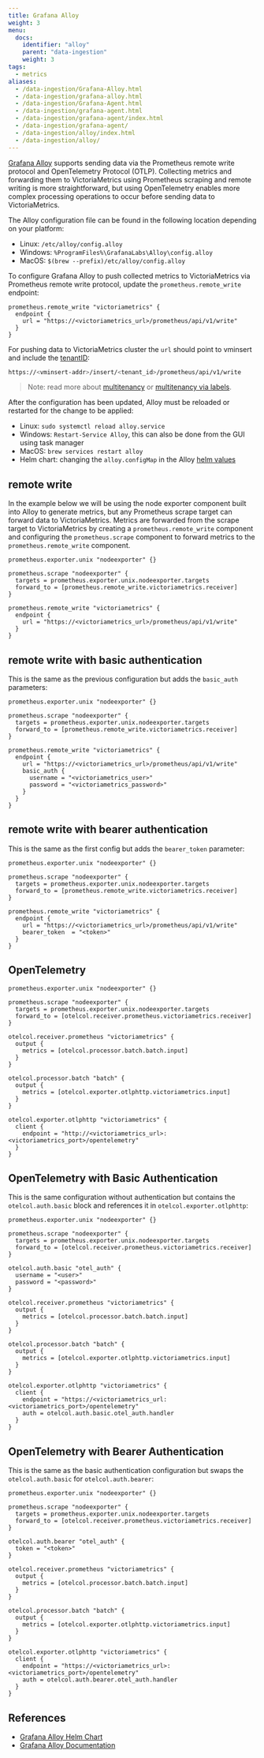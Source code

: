 ```yaml
---
title: Grafana Alloy
weight: 3
menu:
  docs:
    identifier: "alloy"
    parent: "data-ingestion"
    weight: 3
tags:
  - metrics
aliases:
  - /data-ingestion/Grafana-Alloy.html
  - /data-ingestion/grafana-alloy.html
  - /data-ingestion/Grafana-Agent.html
  - /data-ingestion/grafana-agent.html
  - /data-ingestion/grafana-agent/index.html
  - /data-ingestion/grafana-agent/
  - /data-ingestion/alloy/index.html
  - /data-ingestion/alloy/
---
```


[Grafana Alloy](https://grafana.com/docs/alloy/latest/) supports sending data via the Prometheus remote write protocol and OpenTelemetry Protocol (OTLP).
Collecting metrics and forwarding them to VictoriaMetrics using Prometheus scraping and remote writing is more straightforward, but using OpenTelemetry enables more complex processing operations to occur before sending data to VictoriaMetrics.

The Alloy configuration file can be found in the following location depending on your platform:
- Linux: `/etc/alloy/config.alloy`
- Windows: `%ProgramFiles%\GrafanaLabs\Alloy\config.alloy`
- MacOS: `$(brew --prefix)/etc/alloy/config.alloy`

To configure Grafana Alloy to push collected metrics to VictoriaMetrics via Prometheus remote write protocol,
update the `prometheus.remote_write` endpoint:
```Alloy
prometheus.remote_write "victoriametrics" {
  endpoint {
    url = "https://<victoriametrics_url>/prometheus/api/v1/write"
  }
}
```

For pushing data to VictoriaMetrics cluster the `url` should point to vminsert and include 
the [tenantID](https://docs.victoriametrics.com/cluster-victoriametrics/#url-format):
```sh
https://<vminsert-addr>/insert/<tenant_id>/prometheus/api/v1/write
```

> Note: read more about [multitenancy](https://docs.victoriametrics.com/cluster-victoriametrics/#multitenancy)
> or [multitenancy via labels](https://docs.victoriametrics.com/cluster-victoriametrics/#multitenancy-via-labels).

After the configuration has been updated, Alloy must be reloaded or restarted for the change to be applied:
- Linux: `sudo systemctl reload alloy.service`
- Windows: `Restart-Service Alloy`, this can also be done from the GUI using task manager
- MacOS: `brew services restart alloy`
- Helm chart: changing the `alloy.configMap` in the Alloy [helm values](https://raw.githubusercontent.com/grafana/alloy/main/operations/helm/charts/alloy/values.yaml)

## remote write

In the example below we will be using the node exporter component built into Alloy to generate metrics,
but any Prometheus scrape target can forward data to VictoriaMetrics.
Metrics are forwarded from the scrape target to VictoriaMetrics by creating a `prometheus.remote_write` component
and configuring the `prometheus.scrape` component to forward metrics to the `prometheus.remote_write` component.

```Alloy
prometheus.exporter.unix "nodeexporter" {}

prometheus.scrape "nodeexporter" {
  targets = prometheus.exporter.unix.nodeexporter.targets
  forward_to = [prometheus.remote_write.victoriametrics.receiver]
}

prometheus.remote_write "victoriametrics" {
  endpoint {
    url = "https://<victoriametrics_url>/prometheus/api/v1/write"
  }
}
```

## remote write with basic authentication

This is the same as the previous configuration but adds the `basic_auth` parameters:
```Alloy
prometheus.exporter.unix "nodeexporter" {}

prometheus.scrape "nodeexporter" {
  targets = prometheus.exporter.unix.nodeexporter.targets
  forward_to = [prometheus.remote_write.victoriametrics.receiver]
}

prometheus.remote_write "victoriametrics" {
  endpoint {
    url = "https://<victoriametrics_url>/prometheus/api/v1/write"
    basic_auth {
      username = "<victoriametrics_user>"
      password = "<victoriametrics_password>"
    }
  }
}
```

## remote write with bearer authentication

This is the same as the first config but adds the `bearer_token` parameter:
```Alloy
prometheus.exporter.unix "nodeexporter" {}

prometheus.scrape "nodeexporter" {
  targets = prometheus.exporter.unix.nodeexporter.targets
  forward_to = [prometheus.remote_write.victoriametrics.receiver]
}

prometheus.remote_write "victoriametrics" {
  endpoint {
    url = "https://<victoriametrics_url>/prometheus/api/v1/write"
    bearer_token  = "<token>"
  }
}
```

## OpenTelemetry

```Alloy
prometheus.exporter.unix "nodeexporter" {}

prometheus.scrape "nodeexporter" {
  targets = prometheus.exporter.unix.nodeexporter.targets
  forward_to = [otelcol.receiver.prometheus.victoriametrics.receiver]
}

otelcol.receiver.prometheus "victoriametrics" {
  output {
    metrics = [otelcol.processor.batch.batch.input]
  }
}

otelcol.processor.batch "batch" {
  output {
    metrics = [otelcol.exporter.otlphttp.victoriametrics.input]
  }
}

otelcol.exporter.otlphttp "victoriametrics" {
  client {
    endpoint = "http://<victoriametrics_url>:<victoriametrics_port>/opentelemetry"
  }
}
```

## OpenTelemetry with Basic Authentication

This is the same configuration without authentication but contains the `otelcol.auth.basic` block 
and references it in `otelcol.exporter.otlphttp`:
```Alloy
prometheus.exporter.unix "nodeexporter" {}

prometheus.scrape "nodeexporter" {
  targets = prometheus.exporter.unix.nodeexporter.targets
  forward_to = [otelcol.receiver.prometheus.victoriametrics.receiver]
}

otelcol.auth.basic "otel_auth" {
  username = "<user>"
  password = "<password>"
}

otelcol.receiver.prometheus "victoriametrics" {
  output {
    metrics = [otelcol.processor.batch.batch.input]
  }
}

otelcol.processor.batch "batch" {
  output {
    metrics = [otelcol.exporter.otlphttp.victoriametrics.input]
  }
}

otelcol.exporter.otlphttp "victoriametrics" {
  client {
    endpoint = "https://<victoriametrics_url:<victoriametrics_port>/opentelemetry"
    auth = otelcol.auth.basic.otel_auth.handler
  }
}
```

## OpenTelemetry with Bearer Authentication

This is the same as the basic authentication configuration but swaps the `otelcol.auth.basic` for `otelcol.auth.bearer`:
```Alloy
prometheus.exporter.unix "nodeexporter" {}

prometheus.scrape "nodeexporter" {
  targets = prometheus.exporter.unix.nodeexporter.targets
  forward_to = [otelcol.receiver.prometheus.victoriametrics.receiver]
}

otelcol.auth.bearer "otel_auth" {
  token = "<token>"  
}

otelcol.receiver.prometheus "victoriametrics" {
  output {
    metrics = [otelcol.processor.batch.batch.input]
  }
}

otelcol.processor.batch "batch" {
  output {
    metrics = [otelcol.exporter.otlphttp.victoriametrics.input]
  }
}

otelcol.exporter.otlphttp "victoriametrics" {
  client {
    endpoint = "https://<victoriametrics_url>:<victoriametrics_port>/opentelemetry"
    auth = otelcol.auth.bearer.otel_auth.handler
  }
}
```

## References

- [Grafana Alloy Helm Chart](https://github.com/grafana/alloy/tree/main/operations/helm)
- [Grafana Alloy Documentation](https://grafana.com/docs/alloy/latest)
